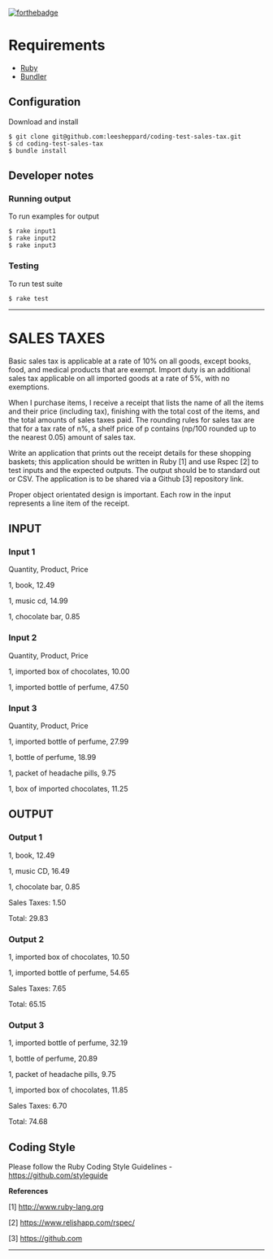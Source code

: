 [![forthebadge](https://forthebadge.com/images/badges/made-with-ruby.svg)](https://forthebadge.com)

# Requirements

* [Ruby](Gemfile#L2)
* [Bundler](https://bundler.io)

## Configuration

Download and install

	$ git clone git@github.com:leesheppard/coding-test-sales-tax.git
	$ cd coding-test-sales-tax
	$ bundle install

## Developer notes

### Running output

To run examples for output

	$ rake input1
	$ rake input2
	$ rake input3

### Testing

To run test suite

	$ rake test

------

# SALES TAXES

Basic sales tax is applicable at a rate of 10% on all goods, except books, food, and medical products that are exempt. Import duty is an additional sales tax applicable on all imported goods at a rate of 5%, with no exemptions.

When I purchase items, I receive a receipt that lists the name of all the items and their price (including tax), finishing with the total cost of the items, and the total amounts of sales taxes paid. The rounding rules for sales tax are that for a tax rate of n%, a shelf price of p contains (np/100 rounded up to the nearest 0.05) amount of sales tax.

Write an application that prints out the receipt details for these shopping baskets; this application should be written in Ruby [1] and use Rspec [2] to test inputs and the expected outputs. The output should be to standard out or CSV. The application is to be shared via a Github [3] repository link.

Proper object orientated design is important. Each row in the input represents a line item of the receipt.

## INPUT

### Input 1
Quantity, Product, Price

1, book, 12.49

1, music cd, 14.99

1, chocolate bar, 0.85

### Input 2
Quantity, Product, Price

1, imported box of chocolates, 10.00 

1, imported bottle of perfume, 47.50

### Input 3
Quantity, Product, Price

1, imported bottle of perfume, 27.99 

1, bottle of perfume, 18.99

1, packet of headache pills, 9.75

1, box of imported chocolates, 11.25
      
## OUTPUT 

### Output 1

1, book, 12.49 

1, music CD, 16.49 

1, chocolate bar, 0.85 

Sales Taxes: 1.50

Total: 29.83

### Output 2

1, imported box of chocolates, 10.50 

1, imported bottle of perfume, 54.65

Sales Taxes: 7.65

Total: 65.15

### Output 3

1, imported bottle of perfume, 32.19 

1, bottle of perfume, 20.89

1, packet of headache pills, 9.75

1, imported box of chocolates, 11.85

Sales Taxes: 6.70

Total: 74.68

## Coding Style

Please follow the Ruby Coding Style Guidelines - https://github.com/styleguide

**References**

[1] http://www.ruby-lang.org 

[2] https://www.relishapp.com/rspec/

[3] https://github.com

------
